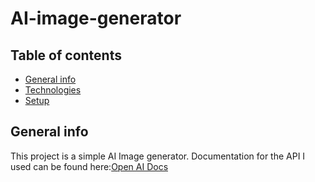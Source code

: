 


# AI-image-generator

## Table of contents
* [General info](#general-info)
* [Technologies](#technologies)
* [Setup](#setup)

## General info
This project is a simple AI Image generator.
Documentation for the API I used can be found here:[Open AI Docs](https://beta.openai.com/docs/introduction)

